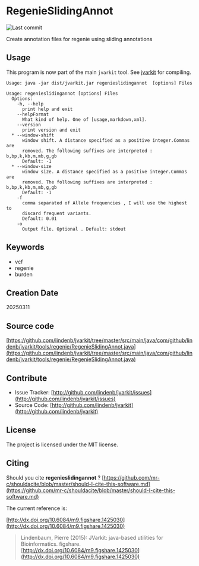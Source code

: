 # RegenieSlidingAnnot

![Last commit](https://img.shields.io/github/last-commit/lindenb/jvarkit.png)

Create annotation files for regenie using sliding annotations


## Usage


This program is now part of the main `jvarkit` tool. See [jvarkit](JvarkitCentral.md) for compiling.


```
Usage: java -jar dist/jvarkit.jar regenieslidingannot  [options] Files

Usage: regenieslidingannot [options] Files
  Options:
    -h, --help
      print help and exit
    --helpFormat
      What kind of help. One of [usage,markdown,xml].
    --version
      print version and exit
  * --window-shift
      window shift. A distance specified as a positive integer.Commas are 
      removed. The following suffixes are interpreted : b,bp,k,kb,m,mb,g,gb
      Default: -1
  * --window-size
      window size. A distance specified as a positive integer.Commas are 
      removed. The following suffixes are interpreted : b,bp,k,kb,m,mb,g,gb
      Default: -1
    -f
      comma separated of Allele frequencies , I will use the highest to 
      discard frequent variants.
      Default: 0.01
    -o
      Output file. Optional . Default: stdout

```


## Keywords

 * vcf
 * regenie
 * burden



## Creation Date

20250311

## Source code 

[https://github.com/lindenb/jvarkit/tree/master/src/main/java/com/github/lindenb/jvarkit/tools/regenie/RegenieSlidingAnnot.java](https://github.com/lindenb/jvarkit/tree/master/src/main/java/com/github/lindenb/jvarkit/tools/regenie/RegenieSlidingAnnot.java)


## Contribute

- Issue Tracker: [http://github.com/lindenb/jvarkit/issues](http://github.com/lindenb/jvarkit/issues)
- Source Code: [http://github.com/lindenb/jvarkit](http://github.com/lindenb/jvarkit)

## License

The project is licensed under the MIT license.

## Citing

Should you cite **regenieslidingannot** ? [https://github.com/mr-c/shouldacite/blob/master/should-I-cite-this-software.md](https://github.com/mr-c/shouldacite/blob/master/should-I-cite-this-software.md)

The current reference is:

[http://dx.doi.org/10.6084/m9.figshare.1425030](http://dx.doi.org/10.6084/m9.figshare.1425030)

> Lindenbaum, Pierre (2015): JVarkit: java-based utilities for Bioinformatics. figshare.
> [http://dx.doi.org/10.6084/m9.figshare.1425030](http://dx.doi.org/10.6084/m9.figshare.1425030)




